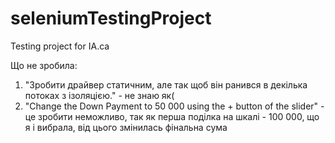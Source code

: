 # seleniumTestingProject
Testing project for IA.ca

Що не зробила:
1. "Зробити драйвер статичним, але так щоб він ранився в декілька потоках з ізоляцією." - не знаю як(
2. "Change the Down Payment to 50 000 using the + button of the slider" - це зробити неможливо, так як перша поділка на шкалі - 100 000, 
  що я і вибрала, від цього змінилась фінальна сума

